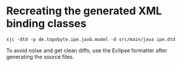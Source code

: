 # Recreating the generated XML binding classes

    xjc -dtd -p de.topobyte.ipe.jaxb.model -d src/main/java ipe.dtd

To avoid noise and get clean diffs, use the Eclipse formatter after
generating the source files.

